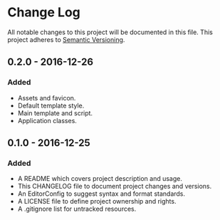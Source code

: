 # Change Log

All notable changes to this project will be documented in this file. This
project adheres to [Semantic Versioning](http://semver.org).

## 0.2.0 - 2016-12-26

### Added

  - Assets and favicon.
  - Default template style.
  - Main template and script.
  - Application classes.

## 0.1.0 - 2016-12-25

### Added

  - A README which covers project description and usage.
  - This CHANGELOG file to document project changes and versions.
  - An EditorConfig to suggest syntax and format standards.
  - A LICENSE file to define project ownership and rights.
  - A .gitignore list for untracked resources.
